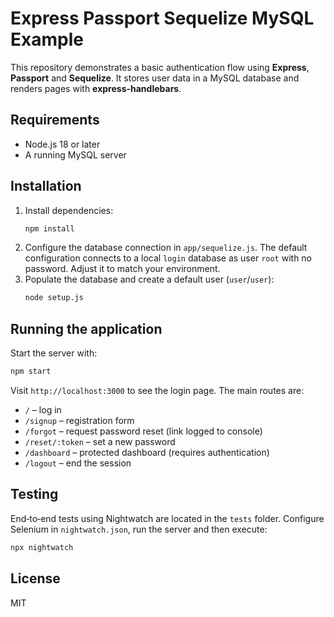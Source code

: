 # Express Passport Sequelize MySQL Example

This repository demonstrates a basic authentication flow using **Express**, **Passport** and **Sequelize**. It stores user data in a MySQL database and renders pages with **express-handlebars**.

## Requirements

- Node.js 18 or later
- A running MySQL server

## Installation

1. Install dependencies:
   ```bash
   npm install
   ```
2. Configure the database connection in `app/sequelize.js`.
   The default configuration connects to a local `login` database as user `root` with no password. Adjust it to match your environment.
3. Populate the database and create a default user (`user`/`user`):
   ```bash
   node setup.js
   ```

## Running the application

Start the server with:
```bash
npm start
```
Visit `http://localhost:3000` to see the login page. The main routes are:

- `/` – log in
- `/signup` – registration form
- `/forgot` – request password reset (link logged to console)
- `/reset/:token` – set a new password
- `/dashboard` – protected dashboard (requires authentication)
- `/logout` – end the session

## Testing

End‑to‑end tests using Nightwatch are located in the `tests` folder. Configure Selenium in `nightwatch.json`, run the server and then execute:
```bash
npx nightwatch
```

## License

MIT
